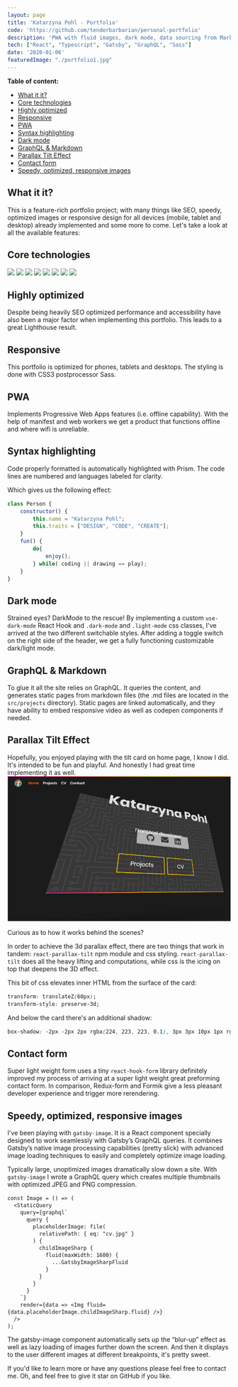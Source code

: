 ```yaml
---
layout: page
title: 'Katarzyna Pohl - Portfolio'
code: 'https://github.com/tenderbarbarian/personal-portfolio'
description: 'PWA with fluid images, dark mode, data sourcing from Markdown and through GraphQL'
tech: ["React", "Typescript", "Gatsby", "GraphQL", "Sass"]
date: '2020-01-06'
featuredImage: "./portfolio1.jpg"
---
```


__Table of content:__
<!-- TOC -->

- [What it it?](#what-it-it)
- [Core technologies](#core-technologies)
- [Highly optimized](#highly-optimized)
- [Responsive](#responsive)
- [PWA](#pwa)
- [Syntax highlighting](#syntax-highlighting)
- [Dark mode](#dark-mode)
- [GraphQL & Markdown](#graphql--markdown)
- [Parallax Tilt Effect](#parallax-tilt-effect)
- [Contact form](#contact-form)
- [Speedy, optimized, responsive images](#speedy-optimized-responsive-images)

<!-- /TOC -->

## What it it?

This is a feature-rich portfolio project; with many things like SEO, speedy, optimized images or responsive design for all devices (mobile, tablet and desktop) already implemented and some more to come. Let's take a look at all the available features:

## Core technologies
<p>
    <img src="https://img.shields.io/badge/library-React-blue?style=flat&logo=react" />
    <img src="https://img.shields.io/badge/framework-Gatsby-purple?style=flat&logo=gatsby" />
    <img src="https://img.shields.io/badge/styling-Sass-pink?style=flat&logo=Sass" />
    <img src="https://img.shields.io/badge/backend-GraphQL-navy?style=flat" />
    <img src="https://img.shields.io/badge/module--bundler-Webpack-lightblue?style=flat&logo=webpack" />
    <img src="https://img.shields.io/badge/package--manager-Npm-darkred?style=flat&logo=npm" />
    <img src="https://img.shields.io/badge/deployment-Netlify-aqua?style=flat&logo=Netlify" />
    <img src="https://img.shields.io/badge/versioning-Git-red?style=flat&logo=Git" />
</p>

## Highly optimized

Despite being heavily SEO optimized performance and accessibility have also been a major factor when implementing this portfolio. This leads to a great Lighthouse result.

## Responsive

This portfolio is optimized for phones, tablets and desktops. The styling is done with CSS3 postprocessor Sass.

## PWA

Implements Progressive Web Apps features (i.e. offline capability). With the help of manifest and web workers we get a product that functions offline and where wifi is unreliable. 

## Syntax highlighting
Code properly formatted is automatically highlighted with Prism. The code lines are numbered and languages labeled for clarity.

Which gives us the following effect: 

~~~javascript
class Person {
    constructor() {
        this.name = "Katarzyna Pohl";
        this.traits = ["DESIGN", "CODE", "CREATE"];
    }
    fun() {
        do{
            enjoy();
        } while( coding || drawing == play);
    }
}
~~~


## Dark mode

Strained eyes? DarkMode to the rescue! By implementing a custom `use-dark-mode` React Hook and `.dark-mode` and `.light-mode` css classes, I've arrived at the two different switchable styles. After adding a toggle switch on the right side of the header, we get a fully functioning customizable dark/light mode. 

## GraphQL & Markdown
To glue it all the site relies on GraphQL. It queries the content, and generates static pages  from markdown files (the .md files are located in the `src/projects` directory). Static pages are linked automatically, and they have ability to embed responsive video as well as codepen components if needed. 

## Parallax Tilt Effect
Hopefully, you enjoyed playing with the tilt card on home page, I know I did. It's intended to be fun and playful. And honestly I had great time implementing it as well.
![portfolioCard](./portfolio.jpg)

Curious as to how it works behind the scenes? 

In order to achieve the 3d parallax effect, there are two things that work in tandem: `react-parallax-tilt`  npm module and css styling. `react-parallax-tilt` does all the heavy lifting and computations, while css is the icing on top that deepens the 3D effect.

This bit of css elevates inner HTML from the surface of the card: 

```css
transform: translateZ(60px);
transform-style: preserve-3d;
```
And below the card there's an additional shadow: 
```css
box-shadow: -2px -2px 2px rgba(224, 223, 223, 0.1), 3px 3px 10px 1px rgba(36, 36, 36, 0.2);
```

## Contact form

Super light weight form uses a tiny `react-hook-form` library definitely improved my process of arriving at a super light weight great preforming contact form. In comparison, Redux-form and Formik give a less pleasant developer experience and trigger more rerendering.

## Speedy, optimized, responsive images

I've been playing with `gatsby-image`. It is a React component specially designed to work seamlessly with Gatsby’s GraphQL queries. It combines Gatsby’s native image processing capabilities (pretty slick) with advanced image loading techniques to easily and completely optimize image loading. 

Typically large, unoptimized images dramatically slow down a site. With `gatsby-image` I wrote a GraphQL query which creates multiple thumbnails with optimized JPEG and PNG compression. 

```JSX
const Image = () => (
  <StaticQuery
    query={graphql`
      query {
        placeholderImage: file(
          relativePath: { eq: "cv.jpg" }
        ) {
          childImageSharp {
            fluid(maxWidth: 1600) {
              ...GatsbyImageSharpFluid
            }
          }
        }
      }
    `}
    render={data => <Img fluid={data.placeholderImage.childImageSharp.fluid} />}
  />
);
```

The gatsby-image component automatically sets up the “blur-up” effect as well as lazy loading of images further down the screen. And then it displays to the user different images at different breakpoints, it's pretty sweet.

If you'd like to learn more or have any questions please feel free to contact me.
Oh, and feel free to give it star on GitHub if you like.